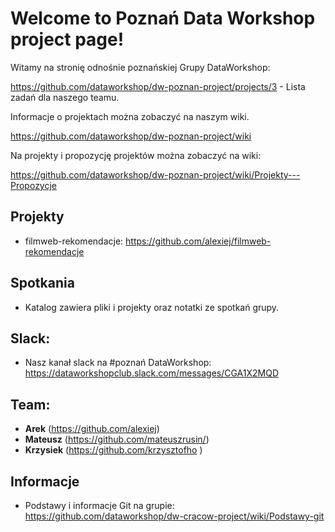 # Welcome to Poznań Data Workshop project page!

Witamy na stronię odnośnie poznańskiej Grupy DataWorkshop:

https://github.com/dataworkshop/dw-poznan-project/projects/3 - Lista zadań dla naszego teamu.


Informacje o projektach można zobaczyć na naszym wiki.

https://github.com/dataworkshop/dw-poznan-project/wiki


Na projekty i propozycję projektów można zobaczyć na wiki:

https://github.com/dataworkshop/dw-poznan-project/wiki/Projekty---Propozycje


## Projekty

* filmweb-rekomendacje: https://github.com/alexiej/filmweb-rekomendacje 


##  Spotkania

- Katalog zawiera pliki i projekty oraz notatki ze spotkań grupy.

## Slack:

- Nasz kanał slack na #poznań DataWorkshop: https://dataworkshopclub.slack.com/messages/CGA1X2MQD

## Team:

- **Arek** (https://github.com/alexiej)
- **Mateusz** (https://github.com/mateuszrusin/)
- **Krzysiek** (https://github.com/krzysztofho )

## Informacje

* Podstawy i informacje Git na grupie: https://github.com/dataworkshop/dw-cracow-project/wiki/Podstawy-git
